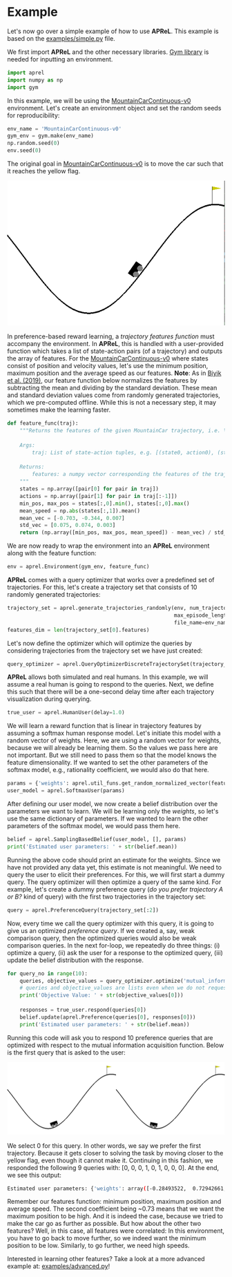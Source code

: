 # Example

Let's now go over a simple example of how to use **APReL**. This example is based on the [examples/simple.py](https://github.com/Stanford-ILIAD/APReL/blob/main/examples/simple.py) file.

We first import **APReL** and the other necessary libraries. [Gym library](https://gym.openai.com) is needed for inputting an environment.

```python 
import aprel
import numpy as np
import gym
```

In this example, we will be using the [MountainCarContinuous-v0](https://gym.openai.com/envs/MountainCarContinuous-v0/) environment. Let's create an environment object and set the random seeds for reproducibility:

```python 
env_name = 'MountainCarContinuous-v0'
gym_env = gym.make(env_name)
np.random.seed(0)
env.seed(0)
```

The original goal in [MountainCarContinuous-v0](https://gym.openai.com/envs/MountainCarContinuous-v0/) is to move the car such that it reaches the yellow flag.

![MountainCarContinuous-v0 example trajectory](images/mountaincar.gif)

In preference-based reward learning, a *trajectory features function* must accompany the environment.
In **APReL**, this is handled with a user-provided function which takes a list of state-action pairs (of a trajectory) and outputs the array of features.
For the [MountainCarContinuous-v0](https://gym.openai.com/envs/MountainCarContinuous-v0/) where states consist of position and velocity values, let's use the minimum position, maximum position and the average speed as our features.
**Note**: As in [Biyik et al. (2019)](https://arxiv.org/abs/1910.04365), our feature function below normalizes the features by subtracting the mean and dividing by the standard deviation. These mean and standard deviation values come from randomly generated trajectories, which we pre-computed offline. While this is not a necessary step, it may sometimes make the learning faster.

```python 
def feature_func(traj):
    """Returns the features of the given MountainCar trajectory, i.e. \Phi(traj).
    
    Args:
        traj: List of state-action tuples, e.g. [(state0, action0), (state1, action1), ...]
    
    Returns:
        features: a numpy vector corresponding the features of the trajectory
    """
    states = np.array([pair[0] for pair in traj])
    actions = np.array([pair[1] for pair in traj[:-1]])
    min_pos, max_pos = states[:,0].min(), states[:,0].max()
    mean_speed = np.abs(states[:,1]).mean()
    mean_vec = [-0.703, -0.344, 0.007]
    std_vec = [0.075, 0.074, 0.003]
    return (np.array([min_pos, max_pos, mean_speed]) - mean_vec) / std_vec
```

We are now ready to wrap the environment into an **APReL** environment along with the feature function:

```python 
env = aprel.Environment(gym_env, feature_func)
```

**APReL** comes with a query optimizer that works over a predefined set of trajectories. For this, let's create a trajectory set that consists of 10 randomly generated trajectories:

```python 
trajectory_set = aprel.generate_trajectories_randomly(env, num_trajectories=10,
                                                      max_episode_length=300,
                                                      file_name=env_name, seed=0)
features_dim = len(trajectory_set[0].features)
```

Let's now define the optimizer which will optimize the queries by considering trajectories from the trajectory set we have just created:

```python 
query_optimizer = aprel.QueryOptimizerDiscreteTrajectorySet(trajectory_set)
```

**APReL** allows both simulated and real humans. In this example, we will assume a real human is going to respond to the queries. Next, we define this such that there will be a one-second delay time after each trajectory visualization during querying.

```python 
true_user = aprel.HumanUser(delay=1.0)
```

We will learn a reward function that is linear in trajectory features by assuming a softmax human response model.
Let's initiate this model with a random vector of weights.
Here, we are using a random vector for weights, because we will already be learning them. So the values we pass here are not important.
But we still need to pass them so that the model knows the feature dimensionality. If we wanted to set the other parameters of the softmax model, e.g., rationality coefficient, we would also do that here.

```python 
params = {'weights': aprel.util_funs.get_random_normalized_vector(features_dim)}
user_model = aprel.SoftmaxUser(params)
```

After defining our user model, we now create a belief distribution over the parameters we want to learn. We will be learning only the *weights*, so let's use the same dictionary of parameters.
If we wanted to learn the other parameters of the softmax model, we would pass them here.

```python 
belief = aprel.SamplingBasedBelief(user_model, [], params)
print('Estimated user parameters: ' + str(belief.mean))
```
    
Running the above code should print an estimate for the weights. Since we have not provided any data yet, this estimate is not meaningful.
We need to query the user to elicit their preferences.
For this, we will first start a dummy query. The query optimizer will then optimize a query of the same kind.
For example, let's create a dummy preference query (*do you prefer trajectory A or B?* kind of query) with the first two trajectories in the trajectory set:

```python 
query = aprel.PreferenceQuery(trajectory_set[:2])
```
   
Now, every time we call the query optimizer with this query, it is going to give us an optimized *preference query*. If we created a, say, weak comparison query, then the optimized queries would also be weak comparison queries.
In the next for-loop, we repeatedly do three things: (i) optimize a query, (ii) ask the user for a response to the optimized query, (iii) update the belief distribution with the response.

```python 
for query_no in range(10):
    queries, objective_values = query_optimizer.optimize('mutual_information', belief, query)
    # queries and objective_values are lists even when we do not request a batch of queries.
    print('Objective Value: ' + str(objective_values[0]))
    
    responses = true_user.respond(queries[0])
    belief.update(aprel.Preference(queries[0], responses[0]))
    print('Estimated user parameters: ' + str(belief.mean))
```

Running this code will ask you to respond 10 preference queries that are optimized with respect to the mutual information acquisition function.
Below is the first query that is asked to the user:

![The first query asked to the user](images/query.gif)

We select 0 for this query. In other words, we say we prefer the first trajectory. Because it gets closer to solving the task by moving closer to the yellow flag, even though it cannot make it.
Continuing in this fashion, we responded the following 9 queries with: [0, 0, 0, 1, 0, 1, 0, 0, 0]. At the end, we see this output:

```sh
Estimated user parameters: {'weights': array([-0.28493522,  0.72942661,  0.62189126])}
```

Remember our features function: minimum position, maximum position and average speed. The second coefficient being ~0.73 means that we want the maximum position to be high.
And it is indeed the case, because we tried to make the car go as further as possible. But how about the other two features? Well, in this case, all features were correlated: In this environment, you have to go back to move further, so we indeed want the minimum position to be low. Similarly, to go further, we need high speeds.

Interested in learning other features? Take a look at a more advanced example at: [examples/advanced.py](https://github.com/Stanford-ILIAD/APReL/blob/main/examples/advanced.py)!
